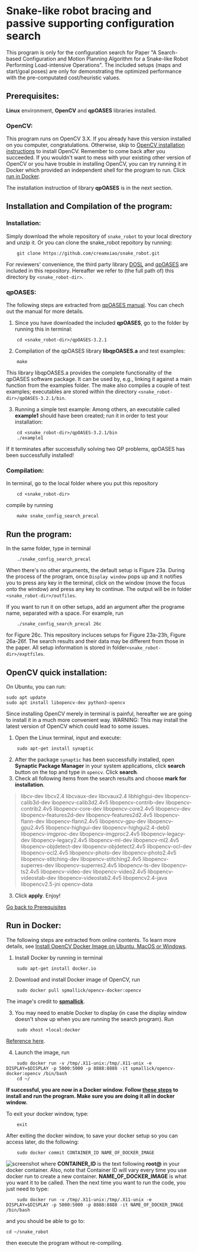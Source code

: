 # Snake-like robot bracing and passive supporting configuration search #
This program is only for the configuration search for Paper "A Search-based Configuration and Motion Planning Algorithm for a Snake-like Robot Performing Load-intensive Operations". The included setups (maps and start/goal poses) are only for demonstrating the optimized performance with the pre-computated cost/heuristic values.

## Prerequisites: ##
**Linux** environment, **OpenCV** and **qpOASES** libraries installed.
### OpenCV: ###
This program runs on OpenCV 3.X. If you already have this version installed on you computer, congratulations. Otherwise, skip to [OpenCV installation instructions](#opencv-quick-installation) to install OpenCV. Remember to come back after you succeeded. If you wouldn't want to mess with your existing other version of OpenCV or you have trouble in installing OpenCV, you can try running it in Docker which provided an independent shell for the program to run. Click [run in Docker](#run-in-docker).

The installation instruction of library **qpOASES** is in the next section.

## Installation and Compilation of the program: ##
### Installation: ###
Simply download the whole repository of `snake_robot` to your local directory and unzip it. Or you can clone the snake_robot repoitory by running:
```
    git clone https://github.com/creamxiao/snake_robot.git
```
For reviewers' convenience, the third party library [DOSL](https://github.com/subh83/DOSL) and [qpOASES](https://github.com/coin-or/qpOASES) are included in this repository. Hereafter we refer to (the full path of) this directory by `<snake_robot-dir>`.
### qpOASES: ###
The following steps are extracted from [qpOASES manual](https://www.coin-or.org/qpOASES/doc/3.2/manual.pdf). You can chech out the manual for more details.
1. Since you have downloaded the included **qpOASES**, go to the folder by running this in terminal:
```
    cd <snake_robot-dir>/qpOASES-3.2.1
```
2. Compilation of the qpOASES library **libqpOASES.a** and test examples:
```
    make
```
This library libqpOASES.a provides the complete functionality of the qpOASES software package. It can be used by, e.g., linking it against a main function from the examples folder. The make also compiles a couple of test examples; executables are stored within the directory `<snake_robot-dir>/qpOASES-3.2.1/bin`.

3. Running a simple test example:
Among others, an executable called **example1** should have been created; run it in order to test your installation:
```
    cd <snake_robot-dir>/qpOASES-3.2.1/bin
    ./example1
```
If it terminates after successfully solving two QP problems, qpOASES has been successfully installed!

### Compilation: ###
In terminal, go to the local folder where you put this repository 
```
    cd <snake_robot-dir>
```
compile by running
```
    make snake_config_search_precal
```

## Run the program: ##
In the same folder, type in terminal
```
    ./snake_config_search_precal
```
When there's no other arguments, the default setup is Figure 23a. During the process of the program, once `Display window` pops up and it notifies you to press any key in the terminal, click on the window (move the focus onto the window) and press any key to continue. The output will be in folder `<snake_robot-dir>/outfiles`.

If you want to run it on other setups, add an argument after the programe name, separated with a space. For example, run
```
    ./snake_config_search_precal 26c
```
for Figure 26c. This repository incluces setups for Figure 23a-23h, Figure 26a-26f. The search results and their data may be different from those in the paper. All setup information is stored in folder`<snake_robot-dir>/exptfiles`.
## OpenCV quick installation: ##
On Ubuntu, you can run:

```
sudo apt update
sudo apt install libopencv-dev python3-opencv
```

Since installing OpenCV merely in terminal is painful, hereafter we are going to install it in a much more convenient way. WARNING: This may install the latest version of OpenCV which could lead to some issues.

1. Open the Linux terminal, input and execute:
```
    sudo apt-get install synaptic
```
2. After the package `synaptic` has been successfully installed, open **Synaptic Package Manager** in your system applications, click **search** button on the top and type in `opencv`. Click **search**.
3. Check all following items from the search results and choose **mark for installation**.

> libcv-dev
libcv2.4
libcvaux-dev
libcvaux2.4
libhighgui-dev
libopencv-calib3d-dev
ibopencv-calib3d2.4v5
libopencv-contrib-dev
libopencv-contrib2.4v5
libopencv-core-dev
libopencv-core2.4v5
libopencv-dev
libopencv-features2d-dev
libopencv-features2d2.4v5
libopencv-flann-dev
libopencv-flann2.4v5
libopencv-gpu-dev
libopencv-gpu2.4v5
libopencv-highgui-dev
libopencv-highgui2.4-deb0
libopencv-imgproc-dev
libopencv-imgproc2.4v5
libopencv-legacy-dev
libopencv-legacy2.4v5
libopencv-ml-dev
libopencv-ml2.4v5
libopencv-objdetect-dev
libopencv-objdetect2.4v5
libopencv-ocl-dev
libopencv-ocl2.4v5
libopencv-photo-dev
libopencv-photo2.4v5
libopencv-stitching-dev
libopencv-stitching2.4v5
libopencv-superres-dev
libopencv-superres2.4v5
libopencv-ts-dev
libopencv-ts2.4v5
libopencv-video-dev
libopencv-video2.4v5
libopencv-videostab-dev
libopencv-videostab2.4v5
libopencv2.4-java
libopencv2.5-jni
opencv-data
3. Click **apply**. Enjoy!

[Go back to Prerequisites](#opencv)

## Run in Docker: ##
The following steps are extracted from online contents. To learn more details, see [Install OpenCV Docker Image on Ubuntu, MacOS or Windows](https://www.learnopencv.com/install-opencv-docker-image-ubuntu-macos-windows/).
1. Install Docker by running in terminal
```
    sudo apt-get install docker.io
```
2. Download and install Docker image of OpenCV, run
```
    sudo docker pull spmallick/opencv-docker:opencv
```
The image's credit to [**spmallick**](https://hub.docker.com/r/spmallick/opencv-docker).

3. You may need to enable Docker to display (in case the display window doesn't show up when you are running the search program). Run
```
    sudo xhost +local:docker
```
[Reference here](https://forums.docker.com/t/start-a-gui-application-as-root-in-a-ubuntu-container/17069).

4. Launch the image, run
```
    sudo docker run -v /tmp/.X11-unix:/tmp/.X11-unix -e DISPLAY=$DISPLAY -p 5000:5000 -p 8888:8888 -it spmallick/opencv-docker:opencv /bin/bash
    cd ~/
```
**If successful, you are now in a Docker window. Follow [these steps](#installation-and-compilation-of-the-program) to install and run the program. Make sure you are doing it all in docker window.** 

To exit your docker window, type:
```
    exit
```
After exiting the docker window, to save your docker setup so you can access later, do the following:
```
    sudo docker commit CONTAINER_ID NAME_OF_DOCKER_IMAGE
```
![screenshot](https://www.learnopencv.com/wp-content/uploads/2018/09/commit-changes-to-docker-image.png)
where **CONTAINER_ID** is the text following **root@** in your docker container. Also, note that Container ID will vary every time you use docker run to create a new container. **NAME_OF_DOCKER_IMAGE** is what you want it to be called.
Then the next time you want to run the code, you just need to type:
```
    sudo docker run -v /tmp/.X11-unix:/tmp/.X11-unix -e DISPLAY=$DISPLAY -p 5000:5000 -p 8888:8888 -it NAME_OF_DOCKER_IMAGE /bin/bash
```
and you should be able to go to:
```
cd ~/snake_robot
```
then execute the program without re-compiling.
